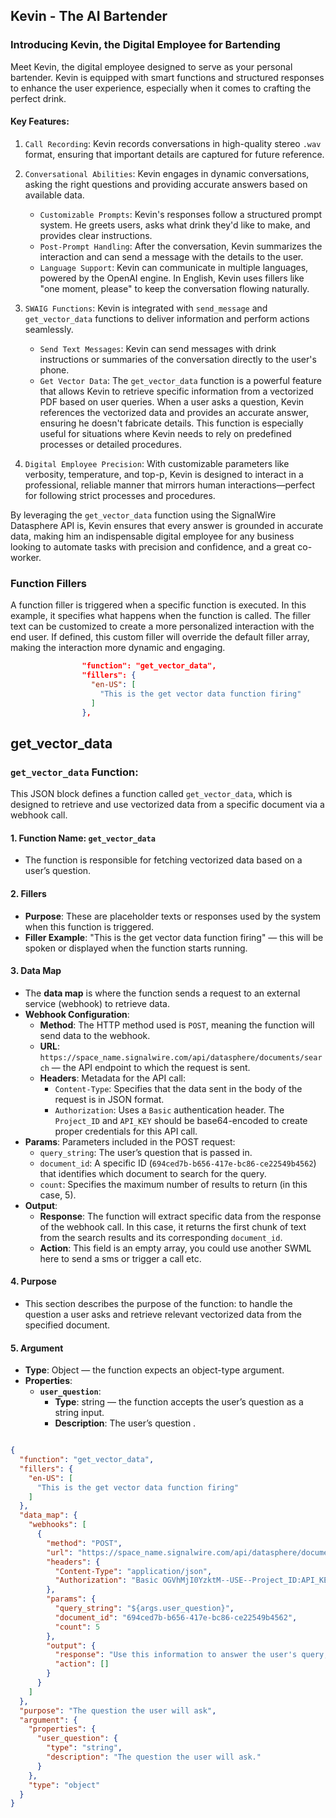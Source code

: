 Kevin - The AI Bartender
-------------------

### Introducing Kevin, the Digital Employee for Bartending

Meet Kevin, the digital employee designed to serve as your personal bartender. Kevin is equipped with smart functions and structured responses to enhance the user experience, especially when it comes to crafting the perfect drink.

 
#### Key Features:
1. `Call Recording`: Kevin records conversations in high-quality stereo `.wav` format, ensuring that important details are captured for future reference.
2. `Conversational Abilities`: Kevin engages in dynamic conversations, asking the right questions and providing accurate answers based on available data.
    - `Customizable Prompts`: Kevin's responses follow a structured prompt system. He greets users, asks what drink they'd like to make, and provides clear instructions. 
    - `Post-Prompt Handling`: After the conversation, Kevin summarizes the interaction and can send a message with the details to the user.
    - `Language Support`: Kevin can communicate in multiple languages, powered by the OpenAI engine. In English, Kevin uses fillers like "one moment, please" to keep the conversation flowing naturally.
 
 3. `SWAIG Functions`: Kevin is integrated with ``send_message`` and `get_vector_data` functions to deliver information and perform actions seamlessly.
    - `Send Text Messages`: Kevin can send messages with drink instructions or summaries of the conversation directly to the user's phone.
    - `Get Vector Data`: The `get_vector_data` function is a powerful feature that allows Kevin to retrieve specific information from a vectorized PDF based on user queries. When a user asks a question, Kevin references the vectorized data and provides an accurate answer, ensuring he doesn't fabricate details. This function is especially useful for situations where Kevin needs to rely on predefined processes or detailed procedures.
 
 4. `Digital Employee Precision`: With customizable parameters like verbosity, temperature, and top-p, Kevin is designed to interact in a professional, reliable manner that mirrors human interactions—perfect for following strict processes and procedures.
 
By leveraging the `get_vector_data` function using the SignalWire Datasphere API is, Kevin ensures that every answer is grounded in accurate data, making him an indispensable digital employee for any business looking to automate tasks with precision and confidence, and a great co-worker.

### Function Fillers

A function filler is triggered when a specific function is executed. In this example, it specifies what happens when the function is called. The filler text can be customized to create a more personalized interaction with the end user. If defined, this custom filler will override the default filler array, making the interaction more dynamic and engaging.

```json
                "function": "get_vector_data",
                "fillers": {
                  "en-US": [
                    "This is the get vector data function firing"
                  ]
                },
```


get_vector_data
-----------------

### `get_vector_data` Function:

This JSON block defines a function called `get_vector_data`, which is designed to retrieve and use vectorized data from a specific document via a webhook call.

#### 1. **Function Name: `get_vector_data`**
   - The function is responsible for fetching vectorized data based on a user’s question.

#### 2. **Fillers**
   - **Purpose**: These are placeholder texts or responses used by the system when this function is triggered. 
   - **Filler Example**: "This is the get vector data function firing" — this will be spoken or displayed when the function starts running.

#### 3. **Data Map**
   - The **data map** is where the function sends a request to an external service (webhook) to retrieve data.
   - **Webhook Configuration**:
     - **Method**: The HTTP method used is `POST`, meaning the function will send data to the webhook.
     - **URL**: `https://space_name.signalwire.com/api/datasphere/documents/search` — the API endpoint to which the request is sent.
     - **Headers**: Metadata for the API call:
       - `Content-Type`: Specifies that the data sent in the body of the request is in JSON format.
       - `Authorization`: Uses a `Basic` authentication header. The `Project_ID` and `API_KEY` should be base64-encoded to create proper credentials for this API call.
   - **Params**: Parameters included in the POST request:
     - `query_string`: The user’s question that is passed in.
     - `document_id`: A specific ID (`694ced7b-b656-417e-bc86-ce22549b4562`) that identifies which document to search for the query.
     - `count`: Specifies the maximum number of results to return (in this case, 5).
   - **Output**:
     - **Response**: The function will extract specific data from the response of the webhook call. In this case, it returns the first chunk of text from the search results and its corresponding `document_id`.
     - **Action**: This field is an empty array, you could use another SWML here to send a sms or trigger a call etc.

#### 4. **Purpose**
   - This section describes the purpose of the function: to handle the question a user asks and retrieve relevant vectorized data from the specified document.

#### 5. **Argument**
   - **Type**: Object — the function expects an object-type argument.
   - **Properties**:
     - **`user_question`**: 
       - **Type**: string — the function accepts the user’s question as a string input.
       - **Description**: The user’s question .




```json

{
  "function": "get_vector_data",
  "fillers": {
    "en-US": [
      "This is the get vector data function firing"
    ]
  },
  "data_map": {
    "webhooks": [
      {
        "method": "POST",
        "url": "https://space_name.signalwire.com/api/datasphere/documents/search",
        "headers": {
          "Content-Type": "application/json",
          "Authorization": "Basic OGVhMjI0YzktM--USE--Project_ID:API_KEY--TO-BASE64-ENCODE--NkYjFh"
        },
        "params": {
          "query_string": "${args.user_question}",
          "document_id": "694ced7b-b656-417e-bc86-ce22549b4562",
          "count": 5
        },
        "output": {
          "response": "Use this information to answer the user's query, only provide answers from this information and do not make up anything: ${chunks[0].text} and ${chunks[0].document_id}",
          "action": []
        }
      }
    ]
  },
  "purpose": "The question the user will ask",
  "argument": {
    "properties": {
      "user_question": {
        "type": "string",
        "description": "The question the user will ask."
      }
    },
    "type": "object"
  }
}

```
